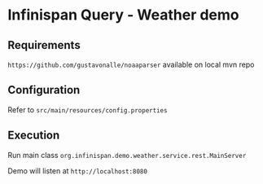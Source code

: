 # Infinispan Query - Weather demo

## Requirements

```https://github.com/gustavonalle/noaaparser``` available on local mvn repo

## Configuration

Refer to ```src/main/resources/config.properties```

## Execution

Run main class ```org.infinispan.demo.weather.service.rest.MainServer``` 

Demo will listen at ```http://localhost:8080```
